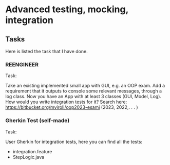 # Advanced testing, mocking, integration






## Tasks
Here is listed the task that I have done.
### REENGINEER
Task:

Take an existing implemented small app with GUI, e.g. an OOP exam. Add a requirement that it outputs to console some relevant
messages, through a log class. Now you have an App with at least 3 classes (GUI, Model, Log). How would you write integration tests
for it? Search here: https://bitbucket.org/mviroli/oop2023-esami (2023, 2022,. . . )

### Gherkin Test (self-made)
Task:

User Gherkin for integration tests, here you can find all the tests:
* integration.feature
* StepLogic.java


